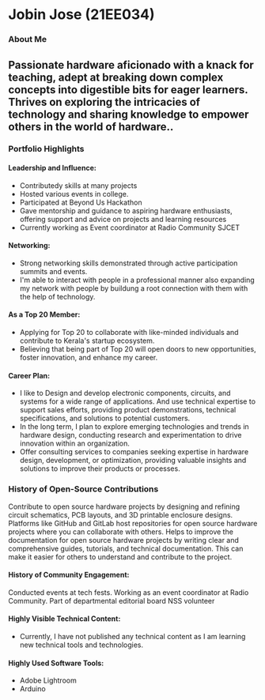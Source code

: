 # Jobin Jose (21EE034)

### About Me
Passionate hardware aficionado with a knack for teaching, adept at breaking down complex concepts into digestible bits for eager learners. Thrives on exploring the intricacies of technology and sharing knowledge to empower others in the world of hardware..
---

### Portfolio Highlights

#### Leadership and Influence:


- Contributedy skills at many projects 
- Hosted various events in college.
- Participated at Beyond Us Hackathon 
- Gave mentorship and guidance to aspiring hardware enthusiasts, offering support and advice on projects and learning resources
- Currently working as Event coordinator at Radio Community SJCET 

#### Networking:

- Strong networking skills demonstrated through active participation summits and events.
- I'm able to interact with people in a professional manner also expanding my network with people by buildung a root connection with them with the help of technology.

#### As a Top 20 Member:

- Applying for Top 20 to collaborate with like-minded individuals and contribute to Kerala's startup ecosystem.
- Believing that being part of Top 20 will open doors to new opportunities, foster innovation, and enhance my career.

#### Career Plan:

- I like to Design and develop electronic components, circuits, and systems for a wide range of applications. And use technical expertise to support sales efforts, providing product demonstrations, technical specifications, and solutions to potential customers.
- In the long term, I plan to explore emerging technologies and trends in hardware design, conducting research and experimentation to drive innovation within an organization.
- Offer consulting services to companies seeking expertise in hardware design, development, or optimization, providing valuable insights and solutions to improve their products or processes.


### History of Open-Source Contributions
Contribute to open source hardware projects by designing and refining circuit schematics, PCB layouts, and 3D printable enclosure designs. Platforms like GitHub and GitLab host repositories for open source hardware projects where you can collaborate with others.
Helps to improve the documentation for open source hardware projects by writing clear and comprehensive guides, tutorials, and technical documentation. This can make it easier for others to understand and contribute to the project.


#### History of Community Engagement:
Conducted events at tech fests.
Working as an event coordinator at Radio Community.
Part of departmental editorial board 
NSS volunteer


#### Highly Visible Technical Content:

- Currently, I have not published any technical content as I am learning new technical tools and technologies.

#### Highly Used Software Tools:

- Adobe Lightroom
- Arduino


